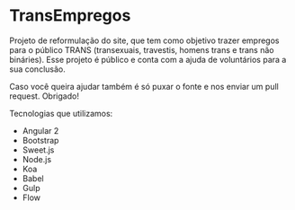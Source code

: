# TransEmpregos

Projeto de reformulação do site, que tem como objetivo trazer empregos para o público TRANS (transexuais, travestis, homens trans e trans não bináries). Esse projeto é público e conta com a ajuda de voluntários para a sua conclusão.

Caso você queira ajudar também é só puxar o fonte e nos enviar um pull request. Obrigado!

Tecnologias que utilizamos:

* Angular 2
* Bootstrap
* Sweet.js
* Node.js
* Koa
* Babel
* Gulp
* Flow

